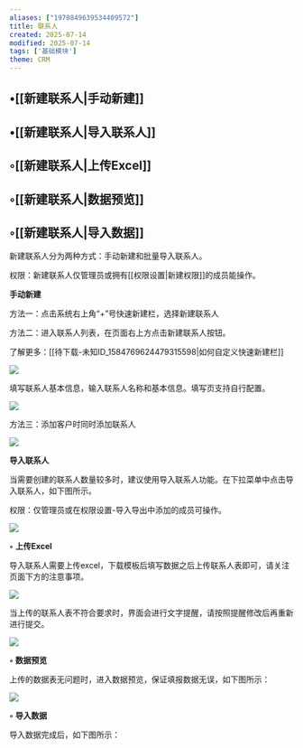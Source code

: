 ```yaml
---
aliases: ["1970849639534409572"]
title: 联系人
created: 2025-07-14
modified: 2025-07-14
tags: ['基础模块']
theme: CRM
---
```


## •[[新建联系人|手动新建]]

## •[[新建联系人|导入联系人]]

## ◦[[新建联系人|上传Excel]]

## ◦[[新建联系人|数据预览]]

## ◦[[新建联系人|导入数据]]

新建联系人分为两种方式：手动新建和批量导入联系人。

权限：新建联系人仅管理员或拥有[[权限设置|新建权限]]的成员能操作。

**手动新建**

方法一：点击系统右上角“+”号快速新建栏，选择新建联系人

方法二：进入联系人列表，在页面右上方点击新建联系人按钮。

了解更多：[[待下载-未知ID_1584769624479315598|如何自定义快速新建栏]]

![](https://myhelpdoc.oss-cn-heyuan.aliyuncs.com/mdimages/bee8b45571bafc4e5f84ed6f9cc61fea.jpg)

填写联系人基本信息，输入联系人名称和基本信息。填写页支持自行配置。

![](https://myhelpdoc.oss-cn-heyuan.aliyuncs.com/mdimages/ca78e483f1c983fe19167d839ef6dc88.jpg)

方法三：添加客户时同时添加联系人

![](https://myhelpdoc.oss-cn-heyuan.aliyuncs.com/mdimages/594a70af29808320f323742f0398fce5.jpg)

**导入联系人**

当需要创建的联系人数量较多时，建议使用导入联系人功能。在下拉菜单中点击导入联系人，如下图所示。

权限：仅管理员或在权限设置-导入导出中添加的成员可操作。

![](https://myhelpdoc.oss-cn-heyuan.aliyuncs.com/mdimages/d360b862b062f5323f4d01878677a095.jpg)

**◦**  **上传Excel**

导入联系人需要上传excel，下载模板后填写数据之后上传联系人表即可，请关注页面下方的注意事项。

![](https://myhelpdoc.oss-cn-heyuan.aliyuncs.com/mdimages/767164065c4f5424db90b9984adcfdd3.jpg)

当上传的联系人表不符合要求时，界面会进行文字提醒，请按照提醒修改后再重新进行提交。

![](https://myhelpdoc.oss-cn-heyuan.aliyuncs.com/mdimages/b06350122b51a9e98af693d33f0ab0d3.jpg)

**◦**  **数据预览**

上传的数据表无问题时，进入数据预览，保证填报数据无误，如下图所示：

![](https://myhelpdoc.oss-cn-heyuan.aliyuncs.com/mdimages/c0167201a4e24d1d04de840481fd5202.jpg)

**◦**  **导入数据**

导入数据完成后，如下图所示：

